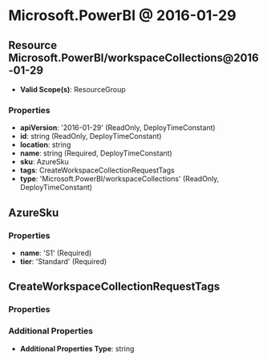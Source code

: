 # Microsoft.PowerBI @ 2016-01-29

## Resource Microsoft.PowerBI/workspaceCollections@2016-01-29
* **Valid Scope(s)**: ResourceGroup
### Properties
* **apiVersion**: '2016-01-29' (ReadOnly, DeployTimeConstant)
* **id**: string (ReadOnly, DeployTimeConstant)
* **location**: string
* **name**: string (Required, DeployTimeConstant)
* **sku**: AzureSku
* **tags**: CreateWorkspaceCollectionRequestTags
* **type**: 'Microsoft.PowerBI/workspaceCollections' (ReadOnly, DeployTimeConstant)

## AzureSku
### Properties
* **name**: 'S1' (Required)
* **tier**: 'Standard' (Required)

## CreateWorkspaceCollectionRequestTags
### Properties
### Additional Properties
* **Additional Properties Type**: string

